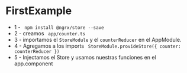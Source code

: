 # FirstExample

<ul>
  <li> 1 - <code> npm install @ngrx/store --save </code>
  <li> 2 - creamos <code> app/counter.ts </code>
  <li> 3 - importamos el <code>StoreModule</code> y el <code>counterReducer</code> en el AppModule.
  <li> 4 - Agregamos a los imports <code> StoreModule.provideStore({ counter: counterReducer }) </code>
  <li> 5 - Injectamos el Store y usamos nuestras funciones en el app.component
</ul>
